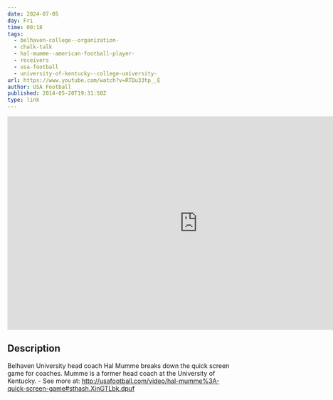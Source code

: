 ```yaml
---
date: 2024-07-05
day: Fri
time: 00:18
tags:
  - belhaven-college--organization-
  - chalk-talk
  - hal-mumme--american-football-player-
  - receivers
  - usa-football
  - university-of-kentucky--college-university-
url: https://www.youtube.com/watch?v=RTDu33tp__E
author: USA Football
published: 2014-05-20T19:31:50Z
type: link
---
```


<iframe width="854" height="480" src="https://www.youtube.com/embed/RTDu33tp__E" frameborder="0" allowfullscreen></iframe>

## Description
Belhaven University head coach Hal Mumme breaks down the quick screen game for coaches. Mumme is a former head coach at the University of Kentucky. - See more at: http://usafootball.com/video/hal-mumme%3A-quick-screen-game#sthash.XinGTLbk.dpuf